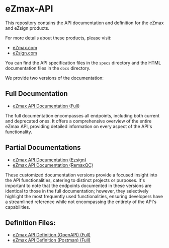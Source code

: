 # eZmax-API

This repository contains the API documentation and definition for the eZmax and eZsign products.

For more details about these products, please visit:
- [eZmax.com](https://ezmax.com)
- [eZsign.com](https://ezsign.com)

You can find the API specification files in the `specs` directory and the HTML documentation files in the `docs` directory.

We provide two versions of the documentation:

## Full Documentation
- [eZmax API Documentation (Full)](https://ezmaxinc.github.io/eZmax-API/docs/full/ezmax.v1.2.html)
  
The full documentation encompasses all endpoints, including both current and deprecated ones. It offers a comprehensive overview of the entire eZmax API, providing detailed information on every aspect of the API's functionality.

## Partial Documentations
- [eZmax API Documentation (Ezsign)](https://ezmaxinc.github.io/eZmax-API/docs/partial/ezsign/ezmax.v1.2.html)
- [eZmax API Documentation (RemaxQC)](https://ezmaxinc.github.io/eZmax-API/docs/partial/remaxqc/ezmax.v1.2.html)
  
These customized documentation versions provide a focused insight into the API functionalities, catering to distinct projects or purposes. It's important to note that the endpoints documented in these versions are identical to those in the full documentation; however, they selectively highlight the most frequently used functionalities, ensuring developers have a streamlined reference while not encompassing the entirety of the API's capabilities.
  
## Definition Files:
- [eZmax API Definition (OpenAPI) (Full)](https://ezmaxinc.github.io/eZmax-API/specs/ezmax.v1.2.json)
- [eZmax API Definition (Postman) (Full)](https://ezmaxinc.github.io/eZmax-API/specs/ezmax.v1.2%20%5BPostman%5D.json)
